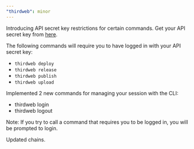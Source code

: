 ```yaml
---
"thirdweb": minor
---
```


Introducing API secret key restrictions for certain commands. Get your API secret key from [here](https://thirdweb.com/dashboard/settings/api-keys).

The following commands will require you to have logged in with your API secret key:

- `thirdweb deploy`
- `thirdweb release`
- `thirdweb publish`
- `thirdweb upload`

Implemented 2 new commands for managing your session with the CLI:

- thirdweb login
- thirdweb logout

Note: If you try to call a command that requires you to be logged in, you will be prompted to login.

Updated chains.
